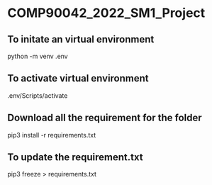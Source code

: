 # COMP90042_2022_SM1_Project

## To initate an virtual environment
python -m venv .env

## To activate virtual environment
.env/Scripts/activate

## Download all the requirement for the folder
pip3 install -r requirements.txt

## To update the requirement.txt
pip3 freeze > requirements.txt


